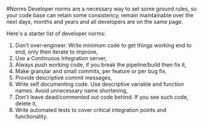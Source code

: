 #Norms
Developer norms are a necessary way to set some ground rules, so your code base can retain some consistency, remain maintainable over the next days, months and years and all developers are on the same page.

Here's a starter list of developer norms:

1. Don't over-engineer. Write minimum code to get things working end to end, only then iterate to improve,
1. Use a Continuous Integration server,
1. Always push working code, if you break the pipeline/build then fix it,
1. Make granular and small commits, per feature or per bug fix,
1. Provide descriptive commit messages,
1. Write self documenting code. Use descriptive variable and function names. Avoid unnecessary name shortening,
1. Don't leave dead/commented out code behind. If you see such code, delete it,
1. Write automated tests to cover critical integration points and functionality.    